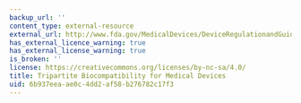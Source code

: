 ```yaml
---
backup_url: ''
content_type: external-resource
external_url: http://www.fda.gov/MedicalDevices/DeviceRegulationandGuidance/default.htm
has_external_licence_warning: true
has_external_license_warning: true
is_broken: ''
license: https://creativecommons.org/licenses/by-nc-sa/4.0/
title: Tripartite Biocompatibility for Medical Devices
uid: 6b937eea-ae0c-4dd2-af58-b276782c17f3
---
```

